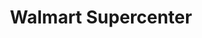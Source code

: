 ---
title: "Walmart Supercenter"
url: /littleton/walmart-supercenter-west-quincy-avenue/
shop: supermarket
---